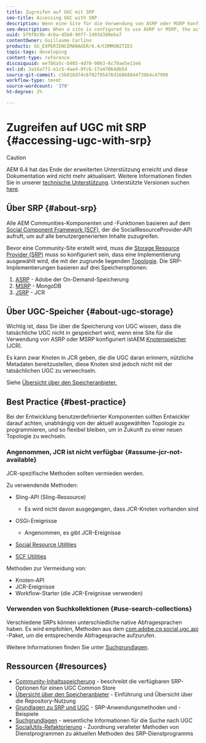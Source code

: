 ```yaml
---
title: Zugreifen auf UGC mit SRP
seo-title: Accessing UGC with SRP
description: Wenn eine Site für die Verwendung von ASRP oder MSRP konfiguriert ist, wird die tatsächliche UGC nicht in AEM Knotenspeicher (JCR) gespeichert
seo-description: When a site is configured to use ASRP or MSRP, the actual UGC is not be stored in AEM's node store (JCR)
uuid: 5f9f8c9b-4c6a-45b0-96ff-14934380eba7
contentOwner: Guillaume Carlino
products: SG_EXPERIENCEMANAGER/6.4/COMMUNITIES
topic-tags: developing
content-type: reference
discoiquuid: ee786a5c-b985-4d78-9063-6c79ae5e13e6
exl-id: 3a16a771-e1c5-4ae4-9fc6-17a47064db54
source-git-commit: c5b816d74c6f02f85476d16868844f39b4c47996
workflow-type: tm+mt
source-wordcount: '379'
ht-degree: 2%

---
```


# Zugreifen auf UGC mit SRP {#accessing-ugc-with-srp}

>[!CAUTION]
>
>AEM 6.4 hat das Ende der erweiterten Unterstützung erreicht und diese Dokumentation wird nicht mehr aktualisiert. Weitere Informationen finden Sie in unserer [technische Unterstützung](https://helpx.adobe.com/de/support/programs/eol-matrix.html). Unterstützte Versionen suchen [here](https://experienceleague.adobe.com/docs/?lang=de).

## Über SRP {#about-srp}

Alle AEM Communities-Komponenten und -Funktionen basieren auf dem [Social Component Framework (SCF)](scf.md), der die SocialResourceProvider-API aufruft, um auf alle benutzergenerierten Inhalte zuzugreifen.

Bevor eine Community-Site erstellt wird, muss die [Storage Resource Provider (SRP)](working-with-srp.md) muss so konfiguriert sein, dass eine Implementierung ausgewählt wird, die mit der zugrunde liegenden [Topologie](topologies.md). Die SRP-Implementierungen basieren auf drei Speicheroptionen:

1. [ASRP](asrp.md) - Adobe der On-Demand-Speicherung
2. [MSRP](msrp.md) - MongoDB
3. [JSRP](jsrp.md) - JCR

## Über UGC-Speicher {#about-ugc-storage}

Wichtig ist, dass Sie über die Speicherung von UGC wissen, dass die tatsächliche UGC nicht in gespeichert wird, wenn eine Site für die Verwendung von ASRP oder MSRP konfiguriert istAEM [Knotenspeicher](../../help/sites-deploying/data-store-config.md) (JCR).

Es kann zwar Knoten in JCR geben, die die UGC daran erinnern, nützliche Metadaten bereitzustellen, diese Knoten sind jedoch nicht mit der tatsächlichen UGC zu verwechseln.

Siehe [Übersicht über den Speicheranbieter.](srp.md)

## Best Practice {#best-practice}

Bei der Entwicklung benutzerdefinierter Komponenten sollten Entwickler darauf achten, unabhängig von der aktuell ausgewählten Topologie zu programmieren, und so flexibel bleiben, um in Zukunft zu einer neuen Topologie zu wechseln.

### Angenommen, JCR ist nicht verfügbar {#assume-jcr-not-available}

JCR-spezifische Methoden sollten vermieden werden.

Zu verwendende Methoden:

* Sling-API (Sling-Ressource)
   * Es wird nicht davon ausgegangen, dass JCR-Knoten vorhanden sind

* OSGi-Ereignisse
   * Angenommen, es gibt JCR-Ereignisse

* [Social Resource Utilities](socialutils.md#socialresourceutilities-package)
* [SCF Utilities](socialutils.md#scfutilities-package)

Methoden zur Vermeidung von:

* Knoten-API
* JCR-Ereignisse
* Workflow-Starter (die JCR-Ereignisse verwenden)

### Verwenden von Suchkollektionen {#use-search-collections}

Verschiedene SRPs können unterschiedliche native Abfragesprachen haben. Es wird empfohlen, Methoden aus dem [com.adobe.cq.social.ugc.api](https://helpx.adobe.com/experience-manager/6-4/sites/developing/using/reference-materials/javadoc/com/adobe/cq/social/ugc/api/package-summary.html) -Paket, um die entsprechende Abfragesprache aufzurufen.

Weitere Informationen finden Sie unter [Suchgrundlagen](search-implementation.md).

## Ressourcen {#resources}

* [Community-Inhaltsspeicherung](working-with-srp.md) - beschreibt die verfügbaren SRP-Optionen für einen UGC Common Store
* [Übersicht über den Speicheranbieter](srp.md) - Einführung und Übersicht über die Repository-Nutzung
* [Grundlagen zu SRP und UGC](srp-and-ugc.md) - SRP-Anwendungsmethoden und -Beispiele
* [Suchgrundlagen](search-implementation.md) - wesentliche Informationen für die Suche nach UGC
* [SocialUtils-Refaktorierung](socialutils.md) - Zuordnung veralteter Methoden von Dienstprogrammen zu aktuellen Methoden des SRP-Dienstprogramms
